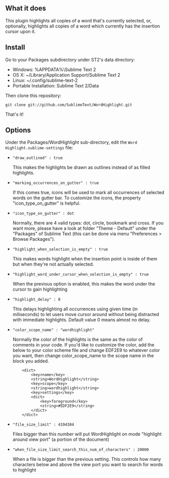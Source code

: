 What it does
------------

This plugin highlights all copies of a word that's currently selected, or,
optionally, highlights all copies of a word which currently has the insertion cursor upon it.

Install
-------

Go to your Packages subdirectory under ST2's data directory:

* Windows: %APPDATA%\Sublime Text 2
* OS X: ~/Library/Application Support/Sublime Text 2
* Linux: ~/.config/sublime-text-2
* Portable Installation: Sublime Text 2/Data

Then clone this repository:

    git clone git://github.com/SublimeText/WordHighlight.git
    
That's it!

Options
-------

Under the Packages/WordHighlight sub-directory, edit the `Word Highlight.sublime-settings` file:

*	`"draw_outlined" : true`
	
	This makes the highlights be drawn as outlines instead of as filled
	highlights.
*	`"marking_occurrences_on_gutter" : true`

	If this comes true, icons will be used to mark all occurrences of selected words on the gutter bar.
	To customize the icons, the property "icon_type_on_gutter" is helpful.
	
*	`"icon_type_on_gutter" : dot`
	
	Normally, there are 4 valid types: dot, circle, bookmark and cross. If you want more, please
	have a look at folder "Theme - Default" under the "Packages" of Sublime Text (this can be done
    via menu "Preferences > Browse Packages").

*	`"highlight_when_selection_is_empty" : true`
	
	This makes words highlight when the insertion point is inside of them but when
	they're not actually selected.

*	`"highlight_word_under_cursor_when_selection_is_empty" : true`
	
	When the previous option is enabled, this makes the word under the cursor to gain highlighting

*	`"highlight_delay" : 0`
	
	This delays highlighting all occurrences using given time (in miliseconds) to let users move cursor 
	around without being distracted with immediate highlights. Default value 0 means almost no delay.

*	`"color_scope_name" : "wordhighlight"`
	
	Normally the color of the highlights is the same as the color of comments in
	your code. If you'd like to customize the color, add the below to your color
	scheme file and change EDF2E9 to whatever color you want, then change
	color_scope_name to the scope name in the block you added.
	
			<dict>
				<key>name</key>
				<string>WordHighlight</string>
				<key>scope</key>
				<string>wordhighlight</string>
				<key>settings</key>
				<dict>
					<key>foreground</key>
					<string>#EDF2E9</string>
				</dict>
			</dict>

* `"file_size_limit" : 4194304`
	
	Files bigger than this number will put WordHighlight on mode "highlight around view port" (a portion of the document)

* `"when_file_size_limit_search_this_num_of_characters" : 20000`
	
	When a file is bigger than the previous setting. This controls how many characters below and above the  view port you want to search for words to highlight

